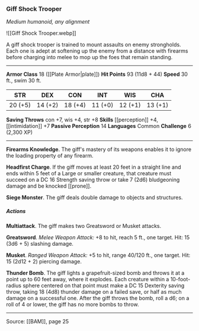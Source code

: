 ### Giff Shock Trooper
_Medium humanoid, any alignment_

![[Giff Shock Trooper.webp]]

A giff shock trooper is trained to mount assaults on enemy strongholds. Each one is adept at softening up the enemy from a distance with firearms before charging into melee to mop up the foes that remain standing.




---

**Armor Class** 18 ([[Plate Armor|plate]])
**Hit Points** 93 (11d8 + 44)
**Speed** 30 ft., swim 30 ft.

| STR     | DEX     | CON     | INT     | WIS     | CHA     |
|---------|---------|---------|---------|---------|---------|
| 20 (+5) | 14 (+2) | 18 (+4) | 11 (+0) | 12 (+1) | 13 (+1) |

**Saving Throws** con +7, wis +4, str +8
**Skills** [[perception]] +4, [[intimidation]] +7
**Passive Perception** 14
**Languages** Common
**Challenge** 6 (2,300 XP)

---

**Firearms Knowledge**. The giff's mastery of its weapons enables it to ignore the loading property of any firearm.

**Headfirst Charge**. If the giff moves at least 20 feet in a straight line and ends within 5 feet of a Large or smaller creature, that creature must succeed on a DC 16 Strength saving throw or take 7 (2d6) bludgeoning damage and be knocked [[prone]].

**Siege Monster**. The giff deals double damage to objects and structures.

##### Actions
**Multiattack**. The giff makes two Greatsword or Musket attacks.

**Greatsword**. _Melee Weapon Attack:_ +8 to hit, reach 5 ft., one target. Hit: 15 (3d6 + 5) slashing damage.

**Musket**. _Ranged Weapon Attack:_ +5 to hit, range 40/120 ft., one target. Hit: 15 (2d12 + 2) piercing damage.

**Thunder Bomb**. The giff lights a grapefruit-sized bomb and throws it at a point up to 60 feet away, where it explodes. Each creature within a 10-foot-radius sphere centered on that point must make a DC 15 Dexterity saving throw, taking 18 (4d8) thunder damage on a failed save, or half as much damage on a successful one. After the giff throws the bomb, roll a d6; on a roll of 4 or lower, the giff has no more bombs to throw.


---

Source: [[BAM]], page 25